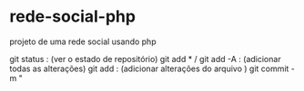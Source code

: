 # rede-social-php
projeto de uma rede social usando php

git status : (ver o estado de repositório)
git add * / git add -A : (adicionar todas as alterações)
git add <namefile> : (adicionar alterações do arquivo <namefile>)
git commit -m "<title>" : (ver o estado de repositório)
git push : (empurrar, mandar para nuvem)

git pull : (puxar, tirar da nuvem)



auxiliares : 

git rm --cached <file>
git restore
git log
git pull origin <branchname>
git branch : (list das branches)
*/
